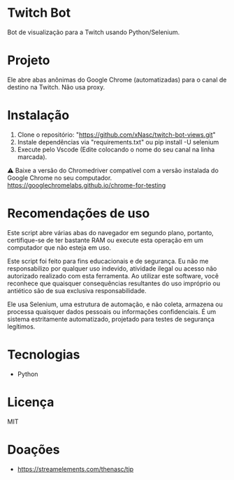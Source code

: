 # Twitch Bot
Bot de visualização para a Twitch usando Python/Selenium.

# Projeto
Ele abre abas anônimas do Google Chrome (automatizadas) para o canal de destino na Twitch. Não usa proxy.

# Instalação
1. Clone o repositório: "https://github.com/xNasc/twitch-bot-views.git"
2. Instale dependências via "requirements.txt" ou pip install -U selenium
3. Execute pelo Vscode (Edite colocando o nome do seu canal na linha marcada).

⚠️ Baixe a versão do Chromedriver compatível com a versão instalada do Google Chrome no seu computador.
https://googlechromelabs.github.io/chrome-for-testing

# Recomendações de uso 
Este script abre várias abas do navegador em segundo plano, portanto, certifique-se de ter bastante RAM ou execute esta operação em um computador que não esteja em uso.

Este script foi feito para fins educacionais e de segurança. Eu não me responsabilizo por qualquer uso indevido, atividade ilegal ou acesso não autorizado realizado com esta ferramenta. Ao utilizar este software, você reconhece que quaisquer consequências resultantes do uso impróprio ou antiético são de sua exclusiva responsabilidade.

Ele usa Selenium, uma estrutura de automação, e não coleta, armazena ou processa quaisquer dados pessoais ou informações confidenciais. É um sistema estritamente automatizado, projetado para testes de segurança legítimos.

# Tecnologias
- Python

# Licença
MIT

# Doações
- https://streamelements.com/thenasc/tip
